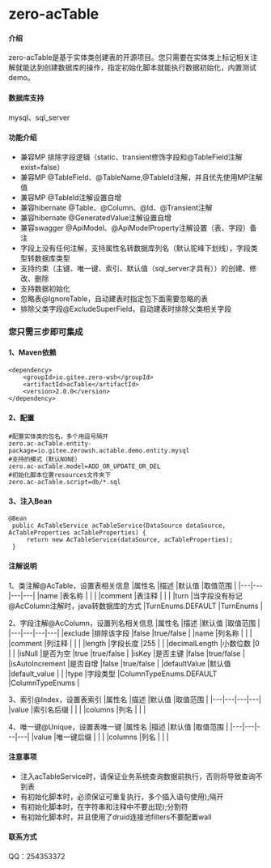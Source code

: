 # zero-acTable

#### 介绍
zero-acTable是基于实体类创建表的开源项目。您只需要在实体类上标记相关注解就能达到创建数据库的操作，指定初始化脚本就能执行数据初始化，内置测试demo。

#### 数据库支持
mysql、sql_server

#### 功能介绍
- 兼容MP 排除字段逻辑（static、transient修饰字段和@TableField注解exist=false）
- 兼容MP @TableField、@TableName,@TableId注解，并且优先使用MP注解值
- 兼容MP @TableId注解设置自增
- 兼容hibernate @Table、@Column、@Id、@Transient注解
- 兼容hibernate @GeneratedValue注解设置自增
- 兼容swagger @ApiModel、@ApiModelProperty注解设置（表、字段）备注
- 字段上没有任何注解，支持属性名转数据库列名（默认驼峰下划线），字段类型转数据库类型
- 支持约束（主键、唯一键、索引、默认值（sql_server才具有））的创建、修改、删除
- 支持数据初始化
- 忽略表@IgnoreTable，自动建表时指定包下面需要忽略的表
- 排除父类字段@ExcludeSuperField，自动建表时排除父类相关字段

### 您只需三步即可集成
#### 1、Maven依赖

```
<dependency>
	<groupId>io.gitee.zero-wsh</groupId>
	<artifactId>acTable</artifactId>
	<version>2.0.0</version>
</dependency>
```

#### 2、配置

```
#配置实体类的包名，多个用逗号隔开
zero.ac-acTable.entity-package=io.gitee.zerowsh.actable.demo.entity.mysql
#支持的模式（默认NONE）
zero.ac-acTable.model=ADD_OR_UPDATE_OR_DEL
#初始化脚本位置resources文件夹下
zero.ac-acTable.script=db/*.sql
```

#### 3、注入Bean

```
@Bean
 public AcTableService acTableService(DataSource dataSource, AcTableProperties acTableProperties) {
     return new AcTableService(dataSource, acTableProperties);
 }
```

#### 注解说明

1、类注解@AcTable，设置表相关信息
|属性名   |描述   |默认值   |取值范围   |
|---|---|---|---|
|name   |表名称   |   |   |
|comment   |表注释   |   |   |
|turn   |当字段没有标记@AcColumn注解时，java转数据库的方式   |TurnEnums.DEFAULT   |TurnEnums   |

2、字段注解@AcColumn，设置列名相关信息
|属性名   |描述   |默认值   |取值范围   |
|---|---|---|---|
|exclude   |排除该字段   |false   |true/false   |
|name   |列名称   |   |   |
|comment   |列注释   |   |   |
|length   |字段长度   |255   |   |
|decimalLength   |小数位数   |0   |   |
|isNull   |是否为空   |true   |true/false   |
|isKey   |是否主键   |false   |true/false   |
|isAutoIncrement   |是否自增   |false   |true/false   |
|defaultValue   |默认值   |default_value   |   |
|type   |字段类型   |ColumnTypeEnums.DEFAULT   |ColumnTypeEnums   |

3、索引@Index，设置表索引
|属性名   |描述   |默认值   |取值范围   |
|---|---|---|---|
|value   |索引名后缀   |   |   |
|columns   |列名   |   |   |

4、唯一键@Unique，设置表唯一键
|属性名   |描述   |默认值   |取值范围   |
|---|---|---|---|
|value   |唯一键后缀   |   |   |
|columns   |列名   |   |   |

#### 注意事项
- 注入acTableService时，请保证业务系统查询数据前执行，否则将导致查询不到表
- 有初始化脚本时，必须保证可重复执行，多个插入语句使用);隔开
- 有初始化脚本时，在字符串和注释中不要出现);分割符
- 有初始化脚本时，并且使用了druid连接池filters不要配置wall

#### 联系方式
QQ：254353372
